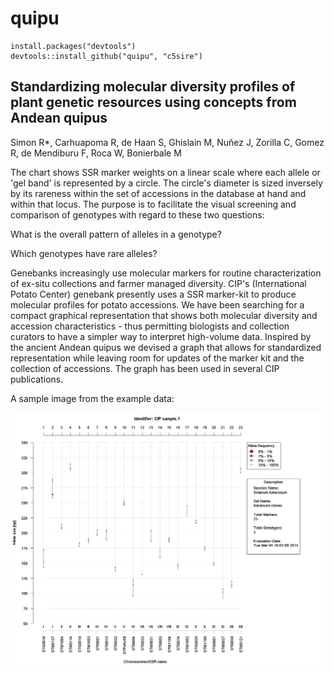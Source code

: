 quipu
=====

```{r}
install.packages("devtools")
devtools::install_github("quipu", "c5sire")
```

Standardizing molecular diversity profiles of plant genetic resources using concepts from Andean quipus
---------------------

Simon R*, Carhuapoma R, de Haan S, Ghislain M, Nuňez J, Zorilla C, Gomez R, de Mendiburu F, Roca W, Bonierbale M

 The chart shows SSR marker weights on a linear scale where each allele or 'gel band' is represented by a circle. The circle's diameter is sized inversely by its rareness within the set of accessions in the database at hand and within that locus. The purpose is to facilitate the visual screening
and comparison of genotypes with regard to these two questions:
 
What is the overall pattern of alleles in a genotype?
 
Which genotypes have rare alleles?

Genebanks increasingly use molecular markers for routine
    characterization of ex-situ collections and farmer managed diversity. CIP's
    (International Potato Center) genebank presently uses a SSR marker-kit to
    produce molecular profiles for potato accessions. We have been searching
    for a compact graphical representation that shows both
    molecular diversity and accession characteristics - thus permitting
    biologists and collection curators to have a simpler way to interpret
    high-volume data. Inspired by the ancient Andean quipus we devised a graph
    that allows for standardized representation while leaving room for updates
    of the marker kit and the collection of accessions. The graph has been used
    in several CIP publications.
    
A sample image from the example data:

![Sample quipu image](img/sample.1.jpg)